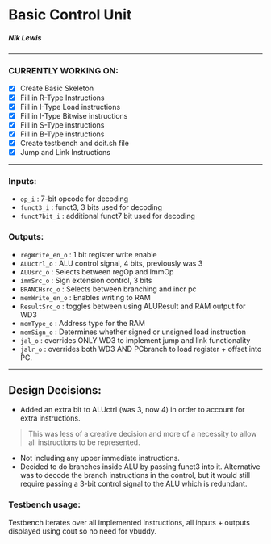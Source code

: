# Basic Control Unit
##### Nik Lewis

---
### CURRENTLY WORKING ON:

- [x] Create Basic Skeleton
- [x] Fill in R-Type Instructions
- [x] Fill in I-Type Load instructions
- [x] Fill in I-Type Bitwise instructions
- [x] Fill in S-Type instructions
- [x] Fill in B-Type instructions
- [x] Create testbench and doit.sh file
- [x] Jump and Link Instructions

---

### Inputs:

* `op_i` : 7-bit opcode for decoding
* `funct3_i` : funct3, 3 bits used for decoding
* `funct7bit_i` : additional funct7 bit used for decoding

### Outputs:
* `regWrite_en_o` : 1 bit register write enable
* `ALUctrl_o` : ALU control signal, 4 bits, previously was 3
* `ALUsrc_o` : Selects between regOp and ImmOp
* `immSrc_o` : Sign extension control, 3 bits
* `BRANCHsrc_o` : Selects between branching and incr pc
* `memWrite_en_o` : Enables writing to RAM
* `ResultSrc_o` : toggles between using ALUResult and RAM output for WD3
* `memType_o` : Address type for the RAM
* `memSign_o` : Determines whether signed or unsigned load instruction
* `jal_o` : overrides ONLY WD3 to implement jump and link functionality
* `jalr_o` : overrides both WD3 AND PCbranch to load register + offset into PC.
 

---

## Design Decisions:

* Added an extra bit to ALUctrl (was 3, now 4) in order to account for extra instructions.
> This was less of a creative decision and more of a necessity to allow all instructions to be represented.
* Not including any upper immediate instructions.
* Decided to do branches inside ALU by passing funct3 into it. Alternative was to decode the branch instructions in the control, but it would still require passing a 3-bit control signal to the ALU which is redundant.

### Testbench usage:

Testbench iterates over all implemented instructions, all inputs + outputs displayed using cout so no need for vbuddy. 
